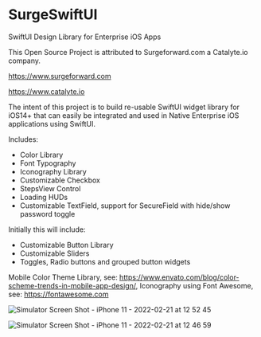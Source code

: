 # SurgeSwiftUI
SwiftUI Design Library for Enterprise iOS Apps

This Open Source Project is attributed to Surgeforward.com a Catalyte.io company.

https://www.surgeforward.com

https://www.catalyte.io

The intent of this project is to build re-usable SwiftUI widget library for iOS14+ that can easily be integrated and used in
Native Enterprise iOS applications using SwiftUI.

Includes:
* Color Library
* Font Typography
* Iconography Library
* Customizable Checkbox
* StepsView Control
* Loading HUDs
* Customizable TextField, support for SecureField with hide/show password toggle

Initially this will include:
* Customizable Button Library
* Customizable Sliders
* Toggles, Radio buttons and grouped button widgets

Mobile Color Theme Library, see: https://www.envato.com/blog/color-scheme-trends-in-mobile-app-design/, Iconography using Font Awesome, see: https://fontawesome.com

![Simulator Screen Shot - iPhone 11 - 2022-02-21 at 12 52 45](https://user-images.githubusercontent.com/96930813/155012378-ed28d979-c154-439b-9eca-812eec9f24b4.png)

![Simulator Screen Shot - iPhone 11 - 2022-02-21 at 12 46 59](https://user-images.githubusercontent.com/96930813/155012392-1a3a051e-c8ed-4b8b-badc-0c584a450b74.png)
